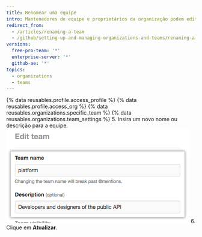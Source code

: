 ```yaml
---
title: Renomear uma equipe
intro: Mantenedores de equipe e proprietários da organização podem editar o nome e a descrição da equipe.
redirect_from:
  - /articles/renaming-a-team
  - /github/setting-up-and-managing-organizations-and-teams/renaming-a-team
versions:
  free-pro-team: '*'
  enterprise-server: '*'
  github-ae: '*'
topics:
  - organizations
  - teams
---
```

{% data reusables.profile.access_profile %}
{% data reusables.profile.access_org %}
{% data reusables.organizations.specific_team %}
{% data reusables.organizations.team_settings %}
5. Insira um novo nome ou descrição para a equipe. ![Campos de nome e descrição da equipe](/assets/images/help/teams/team-name-description.png)
6. Clique em **Atualizar**.
